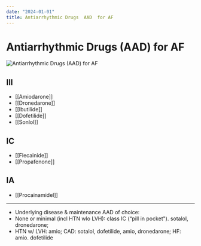 ```yaml
---
date: "2024-01-01"
title: Antiarrhythmic Drugs  AAD  for AF
---
```


# Antiarrhythmic Drugs (AAD) for AF

![Antiarrhythmic Drugs (AAD) for AF](https://i.imgur.com/DUFlNrk.png)

## III
* [[Amiodarone]]
* [[Dronedarone]]
* [[Ibutilide]]
* [[Dofetilide]]
* [[Sonlol]]

## IC
* [[Flecainide]]
* [[Propafenone]]

## IA
* [[Procainamidel]]

---
* Underlying disease & maintenance AAD of choice:
* None or minimal (incl HTN wlo LVH): class IC (“pill in pocket"). sotalol, dronedarone;
* HTN w/ LVH: amio; CAD: sotalol, dofetilide, amio, dronedarone; HF: amio. dofetilide

